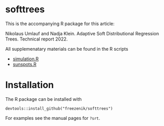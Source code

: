 # softtrees

This is the accompanying R package for this article:

Nikolaus Umlauf and Nadja Klein. Adaptive Soft Distributional Regression Trees. Technical report 2022.

All supplemenatary materials can be found in the R scripts
* [simulation.R](https://github.com/freezenik/softtrees/blob/main/paper/simulation.R)
* [sunspots.R](https://github.com/freezenik/softtrees/blob/main/paper/sunspots.R)

# Installation

The R package can be installed with

```{r, eval=FALSE}
devtools::install_github("freezenik/softtrees")
```

For examples see the manual pages for `?srt`.
